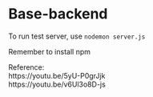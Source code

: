 # Base-backend

To run test server, use `nodemon server.js`

<p>Remember to install npm </p>
<p> Reference: <br> https://youtu.be/5yU-P0grJjk <br> https://youtu.be/v6Ul3o8D-js

